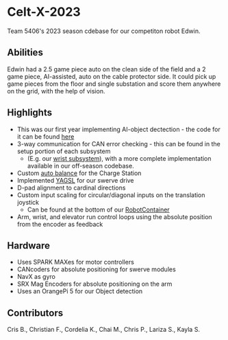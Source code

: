 # Celt-X-2023
Team 5406's 2023 season cdebase for our competiton robot Edwin.

## Abilities
Edwin had a 2.5 game piece auto on the clean side of the field and a 2 game piece, AI-assisted, auto on the cable protector side. It could pick up game pieces from the floor and single substation and score them anywhere on the grid, with the help of vision.

## Highlights
- This was our first year implementing AI-object dectection - the code for it can be found [here](./src/main/ObjectDetection)
- 3-way communication for CAN error checking - this can be found in the setup portion of each subsystem
    - (E.g. our [wrist subsystem](./src/main/java/frc/team5406/robot/subsystems/superstructure/WristSubsystem.java)), with a more complete implementation available in our off-season codebase.
- Custom [auto balance](./src/main/java/frc/team5406/robot/commands/AutoBalance.java) for the Charge Station
- Implemented [YAGSL](https://github.com/BroncBotz3481/YAGSL) for our swerve drive
- D-pad alignment to cardinal directions
- Custom input scaling for circular/diagonal inputs on the translation joystick
    - Can be found at the bottom of our [RobotContainer](./src/main/java/frc/team5406/robot/RobotContainer.java)
- Arm, wrist, and elevator run control loops using the absolute position from the encoder as feedback

## Hardware
- Uses SPARK MAXes for motor controllers
- CANcoders for absolute positioning for swerve modules
- NavX as gyro
- SRX Mag Encoders for absolute positioning on the arm
- Uses an OrangePi 5 for our Object detection

## Contributors
Cris B., Christian F., Cordelia K., Chai M., Chris P., Lariza S., Kayla S.
